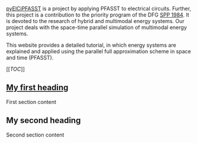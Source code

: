 [pyElCiPFASST](https://github.com/lisawim/pyElCiPFASST) is a project by applying PFASST to electrical circuits. Further, this project is a contribution to the priority program of the DFG [SPP 1984](https://www.spp1984.de/). It is devoted to the research of hybrid and multimodal energy systems. Our project deals with the space-time parallel simulation of multimodal energy systems.

This website provides a detailed tutorial, in which energy systems are explained and applied using the parallel full approximation scheme in space and time (PFASST).


[[_TOC_]]

## [My first heading](https://lisawim.github.io/pyElCiPFASST/tutorial/)

First section content

## My second heading

Second section content
